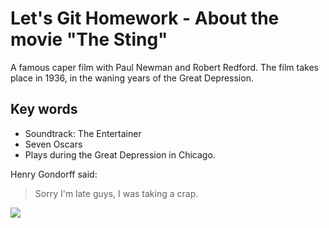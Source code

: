 # Let's Git Homework - About the movie "The Sting"

A famous caper film with Paul Newman and Robert Redford.
The film takes place in 1936, in the waning years of the Great Depression.

## Key words

* Soundtrack: The Entertainer
* Seven Oscars
* Plays during the Great Depression in Chicago. 


 Henry Gondorff said:
 
> Sorry I'm late guys, I was taking a crap.


<img src="https://upload.wikimedia.org/wikipedia/commons/thumb/a/aa/The_Sting_%281973_alt_poster%29.jpeg/800px-The_Sting_%281973_alt_poster%29.jpeg" />
